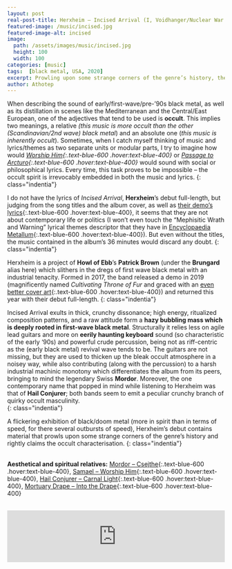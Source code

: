 ```yaml
---
layout: post
real-post-title: Herxheim – Incised Arrival (I, Voidhanger/Nuclear War Now, 2020)
featured-image: /music/incised.jpg
featured-image-alt: incised
image:
  path: /assets/images/music/incised.jpg
  height: 100
  width: 100
categories: [music]
tags:  [black metal, USA, 2020]
excerpt: Prowling upon some strange corners of the genre’s history, the album deserves the occult characterisation.
author: Athotep
---
```


When describing the sound of early/first-wave/pre-’90s black metal, as well as its distillation in scenes like the Mediterranean and the Central/East European, one of the adjectives that tend to be used is **occult**. This implies two meanings, a relative *(this music is more occult than the other (Scandinavian/2nd wave) black metal*) and an absolute one (*this music is inherently occult*). Sometimes, when I catch myself thinking of music and lyrics/themes as two separate units or modular parts, I try to imagine how would *[Worship Him](https://youtu.be/SgmyfJoKjUw){:.text-blue-600 .hover:text-blue-400}* or *[Passage to Arcturo](https://youtu.be/3mfCvZOzG2w){:.text-blue-600 .hover:text-blue-400}* would sound with social or philosophical lyrics. Every time, this task proves to be impossible – the occult spirit is irrevocably embedded in both the music and lyrics.
{: class="indentia"}

I do not have the lyrics of *Incised Arrival*, **Herxheim**’s debut full-length, but judging from the song titles and the album cover, as well as [their demo’s lyrics](http://www.herxheim-ofhell.com/assets/4516fccd-5f47-4728-bedc-19fb49e8070e){:.text-blue-600 .hover:text-blue-400}, it seems that they are not about contemporary life or politics (I won’t even touch the “Mephisitic Wrath and Warning” lyrical themes descriptor that they have in [Encyclopaedia Metallum](https://www.metal-archives.com/bands/Herxheim/3540451747){:.text-blue-600 .hover:text-blue-400}). But even without the titles, the music contained in the album’s 36 minutes would discard any doubt.
{: class="indentia"}

Herxheim is a project of **Howl of Ebb**’s **Patrick Brown** (under the **Brungard** alias here) which slithers in the dregs of first wave black metal with an industrial tenacity. Formed in 2017, the band released a demo in 2019 (magnificently named *Cultivating Throne of Fur* and graced with an [even better cover art](https://f4.bcbits.com/img/a2904109487_10.jpg){:.text-blue-600 .hover:text-blue-400}) and returned this year with their debut full-length.
{: class="indentia"}

Incised Arrival exults in thick, crunchy dissonance; high energy, ritualized composition patterns, and a raw attitude form a **hazy bubbling mass which is deeply rooted in first-wave black metal**. Structurally it relies less on agile lead guitars and more on **eerily haunting keyboard** sound (so characteristic of the early ‘90s) and powerful crude percussion, being not as riff-centric as the (early black metal) revival wave tends to be. The guitars are not missing, but they are used to thicken up the bleak occult atmosphere in a noisey way, while also contributing (along with the percussion) to a harsh industrial machinic monotony which differentiates the album from its peers, bringing to mind the legendary Swiss **Mordor**. Moreover, the one contemporary name that popped in mind while listening to Herxheim was that of **Hail Conjurer**; both bands seem to emit a peculiar crunchy branch of quirky occult masculinity.  
{: class="indentia"}

A flickering exhibition of black/doom metal (more in spirit than in terms of speed, for there several outbursts of speed), Herxheim’s debut contains material that prowls upon some strange corners of the genre’s history and rightly claims the occult characterisation.
{: class="indentia"}  
<br>

**Aesthetical and spiritual relatives:** [Mordor – Csejthe](https://mordorswiss.bandcamp.com/album/csejthe){:.text-blue-600 .hover:text-blue-400}, [Samael – Worship Him](https://youtu.be/SgmyfJoKjUw){:.text-blue-600 .hover:text-blue-400}, [Hail Conjurer – Carnal Light](https://hailconjurer.bandcamp.com/album/carnal-light){:.text-blue-600 .hover:text-blue-400}, [Mortuary Drape – Into the Drape](https://youtu.be/6BMT-H8V2c0){:.text-blue-600 .hover:text-blue-400}  
<br>
<iframe style="border: 0; width: 100%; height: 120px;" src="https://bandcamp.com/EmbeddedPlayer/album=2512973410/size=large/bgcol=ffffff/linkcol=0687f5/tracklist=true/artwork=small/transparent=true/" seamless><a href="http://herxheim.bandcamp.com/album/incised-arrival-lp">Incised Arrival LP by HERXHEIM</a></iframe>